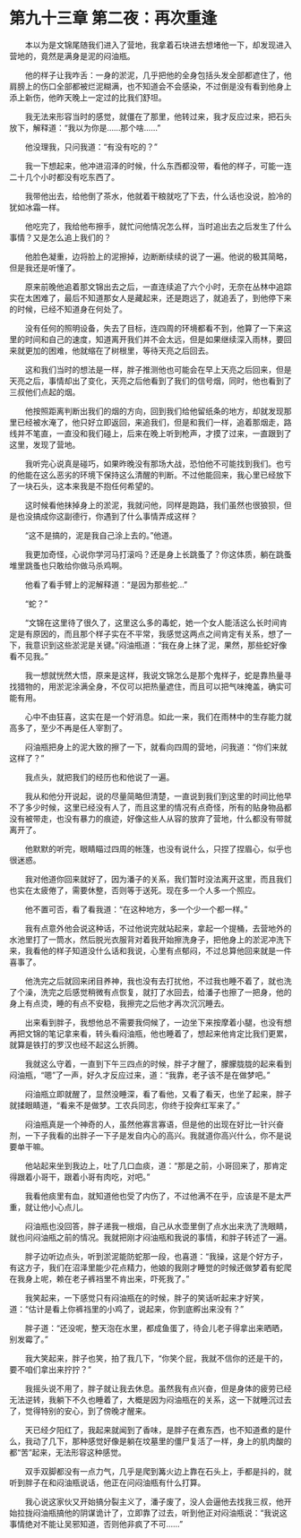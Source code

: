 # 第九十三章 第二夜：再次重逢


　　本以为是文锦尾随我们进入了营地，我拿着石块进去想堵他一下，却发现进入营地的，竟然是满身是泥的闷油瓶。

　　他的样子让我咋舌：一身的淤泥，几乎把他的全身包括头发全部都遮住了，他肩膀上的伤口全部都被烂泥糊满，也不知道会不会感染，不过倒是没有看到他身上添上新伤，他昨天晚上一定过的比我们舒坦。

　　我无法来形容当时的感觉，就僵在了那里，他转过来，我才反应过来，把石头放下，解释道：“我以为你是……那个啥……”

　　他没理我，只问我道：“有没有吃的？”

　　我一下想起来，他冲进沼泽的时候，什么东西都没带，看他的样子，可能一连二十几个小时都没有吃东西了。

　　我带他出去，给他倒了茶水，他就着干粮就吃了下去，什么话也没说，脸冷的犹如冰霜一样。

　　他吃完了，我给他布擦手，就忙问他情况怎么样，当时追出去之后发生了什么事情？又是怎么追上我们的？

　　他脸色凝重，边将脸上的泥擦掉，边断断续续的说了一遍。他说的极其简略，但是我还是听懂了。

　　原来前晚他追着那文锦出去之后，一直连续追了六个小时，无奈在丛林中追踪实在太困难了，最后不知道那女人是藏起来，还是跑远了，就追丢了，到他停下来的时候，已经不知道身在何处了。

　　没有任何的照明设备，失去了目标，连四周的环境都看不到，他算了一下来这里的时间和自己的速度，知道离开我们并不会太远，但是如果继续深入雨林，要回来就更加的困难，他就缩在了树根里，等待天亮之后回去。

　　这和我们当时的想法是一样，胖子推测他也可能会在早上天亮之后回来，但是天亮之后，事情却出了变化，天亮之后他看到了我们的信号烟，同时，他也看到了三叔他们点起的烟。

　　他按照距离判断出我们的烟的方向，回到我们给他留纸条的地方，却就发现那里已经被水淹了，他只好立即返回，来追我们，但是和我们一样，追着那烟走，路线并不笔直，一直没和我们碰上，后来在晚上听到枪声，才摸了过来，一直跟到了这里，发现了营地。

　　我听完心说真是碰巧，如果昨晚没有那场大战，恐怕他不可能找到我们。也亏的他能在这么恶劣的环境下保持这么清醒的判断。不过他能回来，我心里已经放下了一块石头，这本来我是不抱任何希望的。

　　这时候看他抹掉身上的淤泥，我就问他，同样是跑路，我们虽然也很狼狈，但是也没搞成你这副德行，你遇到了什么事情弄成这样？

　　“这不是搞的，泥是我自己涂上去的。”他道。

　　我更加奇怪，心说你学河马打滚吗？还是身上长跳蚤了？你这体质，躺在跳蚤堆里跳蚤也只敢给你做马杀鸡啊。

　　他看了看手臂上的泥解释道：“是因为那些蛇…”

　　“蛇？”

　　“文锦在这里待了很久了，这里这么多的毒蛇，她一个女人能活这么长时间肯定是有原因的，而且那个样子实在不平常，我感觉这两点之间肯定有关系，想了一下，我意识到这些淤泥是关键。”闷油瓶道：“我在身上抹了泥，果然，那些蛇好像看不见我。”

　　我一想就恍然大悟，原来是这样，我说文锦怎么是那个鬼样子，蛇是靠热量寻找猎物的，用淤泥涂满全身，不仅可以把热量遮住，而且可以把气味掩盖，确实可能有用。

　　心中不由狂喜，这实在是一个好消息。如此一来，我们在雨林中的生存能力就高多了，至少不再是任人宰割了。

　　闷油瓶把身上的泥大致的擦了一下，就看向四周的营地，问我道：“你们来就这样了？”

　　我点头，就把我们的经历也和他说了一遍。

　　我从和他分开说起，说的尽量简略但清楚，一直说到我们到这里的时间比他早不了多少时候，这里已经没有人了，而且这里的情况有点奇怪，所有的贴身物品都没有被带走，也没有暴力的痕迹，好像这些人从容的放弃了营地，什么都没有带就离开了。

　　他默默的听完，眼睛瞄过四周的帐篷，也没有说什么，只捏了捏眉心，似乎也很迷惑。

　　我对他道你回来就好了，因为潘子的关系，我们暂时没法离开这里，而且我们也实在太疲倦了，需要休整，否则等于送死。现在多一个人多一个照应。

　　他不置可否，看了看我道：“在这种地方，多一个少一个都一样。”

　　我有点意外他会说这种话，不过他说完就站起来，拿起一个提桶，去营地外的水池里打了一筒水，然后脱光衣服背对着我开始擦洗身子，把他身上的淤泥冲洗下来，我看他的样子知道没什么话和我说，心里有点郁闷，不过总算他回来就是一件喜事了。

　　他洗完之后就回来闭目养神，我也没有去打扰他，不过我也睡不着了，就也洗了个澡，洗完之后感觉稍微有点恢复，就打了水回去，给潘子也擦了一把身，他的身上有点烫，睡的有点不安稳，我擦完之后他才再次沉沉睡去。

　　出来看到胖子，我想他总不需要我伺候了，一边坐下来按摩着小腿，也没有想再把文锦的笔记拿来看，转头看闷油瓶，他也睡着了，想起来他肯定比我们更累，就算是铁打的罗汉也经不起这么折腾。

　　我就这么守着，一直到下午三四点的时候，胖子才醒了，朦朦胧胧的起来看到闷油瓶，“嗯”了一声，好久才反应过来，道：“我靠，老子该不是在做梦吧。”

　　闷油瓶立即就醒了，显然没睡深，看了看他，又看了看天，也坐了起来，胖子就揉眼睛道，“看来不是做梦。工农兵同志，你终于投奔红军来了。”

　　闷油瓶真是一个神奇的人，虽然他寡言寡语，但是他的出现在好比一针兴奋剂，一下子我看的出胖子一下子是发自内心的高兴。我就道你高兴什么，你不是说要单干嘛。

　　他站起来坐到我边上，吐了几口血痰，道：“那是之前，小哥回来了，那肯定得跟着小哥干，跟着小哥有肉吃，对吧。”

　　我看他痰里有血，就知道他也受了内伤了，不过他满不在乎，应该是不是太严重，就让他小心点儿。

　　闷油瓶也没回答，胖子递我一根烟，自己从水壶里倒了点水出来洗了洗眼睛，就也问闷油瓶之前的情况。我就把刚才闷油瓶和我说的事情，和胖子转述了一遍。

　　胖子边听边点头，听到淤泥能防蛇那一段，也喜道：“我操，这是个好方子，有这方子，我们在沼泽里能少花点精力，他娘的我刚才睡觉的时候还做梦着有蛇爬在我身上呢，赖在老子裤裆里不肯出来，吓死我了。”

　　我笑起来，一下感觉只有闷油瓶在的时候，胖子的笑话听起来才好笑，道：“估计是看上你裤裆里的小鸡了，说起来，你到底孵出来没有？”

　　胖子道：“还没呢，整天泡在水里，都成鱼蛋了，待会儿老子得拿出来晒晒，别发霉了。”

　　我大笑起来，胖子也笑，拍了我几下，“你笑个屁，我就不信你的还是干的，要不咱们拿出来拧拧？”

　　我摇头说不用了，胖子就让我去休息。虽然我有点兴奋，但是身体的疲劳已经无法逆转，我躺下不久也睡着了，大概是因为闷油瓶在的关系，这一下就睡沉过去了，觉得特别的安心，到了傍晚才醒来。

　　天已经夕阳红了，我起来就闻到了香味，是胖子在煮东西，也不知道煮的是什么，我动了几下，那种感觉好像是躺在坟墓里的僵尸复活了一样，身上的肌肉酸的都“苦”起来，无法形容这种感觉。

　　双手双脚都没有一点力气，几乎是爬到篝火边上靠在石头上，手都是抖的，就听到胖子在和闷油瓶说话，他正在问闷油瓶有什么打算。

　　我心说这家伙又开始搞分裂主义了，潘子废了，没人会逼他去找我三叔，他开始拉拢闷油瓶搞他的阴谋诡计了，立即靠了过去，听到他正对闷油瓶说：“我说这事情绝对不能让吴邪知道，否则他非疯了不可……”

